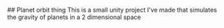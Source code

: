 #﻿# Planet orbit thing
This is a small unity project I've made that simulates the gravity of planets in a 2 dimensional space
